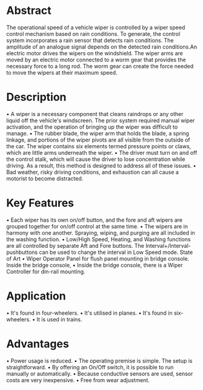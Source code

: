# Abstract
The operational speed of a vehicle wiper is controlled by a wiper speed control mechanism based on rain conditions. To generate, the control system incorporates a rain sensor that detects rain conditions. The amplitude of an analogue signal depends on the detected rain conditions.An electric motor drives the wipers on the windshield. The wiper arms are moved by an electric motor connected to a worm gear that provides the necessary force to a long rod. The worm gear can create the force needed to move the wipers at their maximum speed.

# Description
•	A wiper is a necessary component that cleans raindrops or any other liquid off the vehicle's windscreen. The prior system required manual wiper activation, and the operation of bringing up the wiper was difficult to manage.
•	The rubber blade, the wiper arm that holds the blade, a spring linkage, and portions of the wiper pivots are all visible from the outside of the car. The wiper contains six elements termed pressure points or claws, which are little arms underneath the wiper.
•	The driver must turn on and off the control stalk, which will cause the driver to lose concentration while driving. As a result, this method is designed to address all of these issues.
•	Bad weather, risky driving conditions, and exhaustion can all cause a motorist to become distracted.

# Key Features
•	Each wiper has its own on/off button, and the fore and aft wipers are grouped together for on/off control at the same time.
•	The wipers are in harmony with one another. Spraying, wiping, and purging are all included in the washing function.
•	Low/High Speed, Heating, and Washing functions are all controlled by separate Aft and Fore buttons. The Interval+/Interval- pushbuttons can be used to change the interval in Low Speed mode.
State of Art
•	Wiper Operator Panel for flush panel mounting in bridge console. Inside the bridge console, 
•	Inside the bridge console, there is a Wiper Controller for din-rail mounting.

# Application
•	It's found in four-wheelers.
•	It's utilised in planes.
•	It's found in six-wheelers.
•	It is used in trains.

# Advantages
•	Power usage is reduced.
•	The operating premise is simple. The setup is straightforward.
•	By offering an On/Off switch, it is possible to run manually or automatically.
•	Because conductive sensors are used, sensor costs are very inexpensive.
•	Free from wear adjustment.

